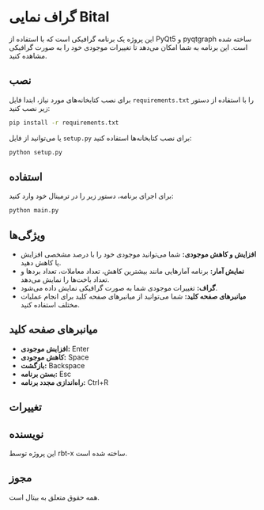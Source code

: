 # گراف نمایی Bital

این پروژه یک برنامه گرافیکی است که با استفاده از PyQt5 و pyqtgraph ساخته شده است. این برنامه به شما امکان می‌دهد تا تغییرات موجودی خود را به صورت گرافیکی مشاهده کنید.

## نصب

برای نصب کتابخانه‌های مورد نیاز، ابتدا فایل `requirements.txt` را با استفاده از دستور زیر نصب کنید:

```sh
pip install -r requirements.txt
```

یا می‌توانید از فایل `setup.py` برای نصب کتابخانه‌ها استفاده کنید:

```sh
python setup.py
```

## استفاده

برای اجرای برنامه، دستور زیر را در ترمینال خود وارد کنید:

```sh
python main.py
```

## ویژگی‌ها

- **افزایش و کاهش موجودی:** شما می‌توانید موجودی خود را با درصد مشخصی افزایش یا کاهش دهید.
- **نمایش آمار:** برنامه آمارهایی مانند بیشترین کاهش، تعداد معاملات، تعداد بردها و تعداد باخت‌ها را نمایش می‌دهد.
- **گراف:** تغییرات موجودی شما به صورت گرافیکی نمایش داده می‌شود.
- **میانبرهای صفحه کلید:** شما می‌توانید از میانبرهای صفحه کلید برای انجام عملیات مختلف استفاده کنید.

## میانبرهای صفحه کلید

- **افزایش موجودی:** Enter
- **کاهش موجودی:** Space
- **بازگشت:** Backspace
- **بستن برنامه:** Esc
- **راه‌اندازی مجدد برنامه:** Ctrl+R

## تغییرات

## نویسنده

این پروژه توسط rbt-x ساخته شده است.

## مجوز

همه حقوق متعلق به بیتال است.
